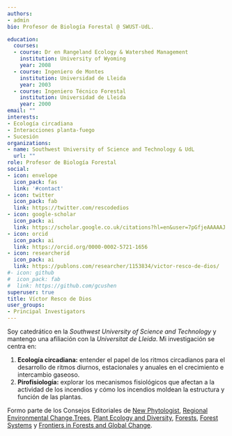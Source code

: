 ```yaml
---
authors:
- admin
bio: Profesor de Biología Forestal @ SWUST-UdL. 

education:
  courses:
  - course: Dr en Rangeland Ecology & Watershed Management
    institution: University of Wyoming
    year: 2008
  - course: Ingeniero de Montes
    institution: Universidad de Lleida
    year: 2003
  - course: Ingeniero Técnico Forestal
    institution: Universidad de Lleida
    year: 2000
email: ""
interests:
- Ecología circadiana
- Interacciones planta-fuego
- Sucesión 
organizations:
- name: Southwest University of Science and Technology & UdL
  url: ""
role: Profesor de Biología Forestal
social:
- icon: envelope
  icon_pack: fas
  link: '#contact'
- icon: twitter
  icon_pack: fab
  link: https://twitter.com/rescodedios
- icon: google-scholar
  icon_pack: ai
  link: https://scholar.google.co.uk/citations?hl=en&user=7pGfjeAAAAAJ
- icon: orcid
  icon_pack: ai
  link: https://orcid.org/0000-0002-5721-1656
- icon: researcherid
  icon_pack: ai
  link: https://publons.com/researcher/1153834/victor-resco-de-dios/
#- icon: github
#  icon_pack: fab
#  link: https://github.com/gcushen
superuser: true
title: Víctor Resco de Dios
user_groups:
- Principal Investigators
---
```


Soy catedrático en la _Southwest University of Science and Technology_ y mantengo una afiliación con la _Universitat de Lleida_. Mi investigación se centra en: 

1) **Ecología circadiana:** entender el papel de los ritmos circadianos para el desarrollo de ritmos diurnos, estacionales y anuales en el crecimiento e intercambio gaseoso. 
2) **Pirofisiología:** explorar los mecanismos fisiológicos que afectan a la actividad de los incendios y cómo los incendios moldean la estructura y función de las plantas. 

Formo parte de los Consejos Editoriales de [New Phytologist](https://nph.onlinelibrary.wiley.com/journal/14698137), [Regional Environmental Change](https://www.springer.com/journal/10113),[Trees](https://www.springer.com/journal/468), [Plant Ecology and Diversity](https://www.tandfonline.com/loi/tped20), [Forests](https://www.mdpi.com/journal/forests), [Forest Systems](http://revistas.inia.es/index.php/fs) y [Frontiers in Forests and Global Change](https://www.frontiersin.org/journals/forests-and-global-change). 
